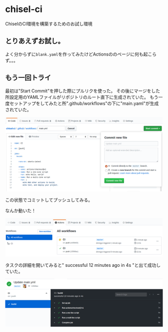 # chisel-ci
ChiselのCI環境を構築するためのお試し環境

## とりあえずお試し。

よく分からずに`blank.yaml`を作ってみたけどActionsののページに何も起こらず。。。

## もう一回トライ

最初は"Start Commit"を押した際にプルリクを使った。
その後にマージをした所設定用のYAMLファイルがリポジトリのルート直下に生成されていた。
もう一度セットアップをしてみたと所".github/workflows"の下に"main.yaml"が生成されていた。

![再度セットアップをトライした際の画面キャプチャ](img/github_actions_setup.png)

この状態でコミットしてプッシュしてみる。

なんか動いた！

![プッシュ時のactionsの画面キャプチャ](img/github_actions_run.png)

タスクの詳細を開いてみると" successful 12 minutes ago in 4s "と出て成功していた。

![CIタスクの詳細](img/github_actions_success.png)